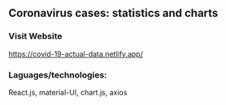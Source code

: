 ## Coronavirus cases: statistics and charts

### Visit Website

https://covid-19-actual-data.netlify.app/

### Laguages/technologies:

React.js, material-UI, chart.js, axios



